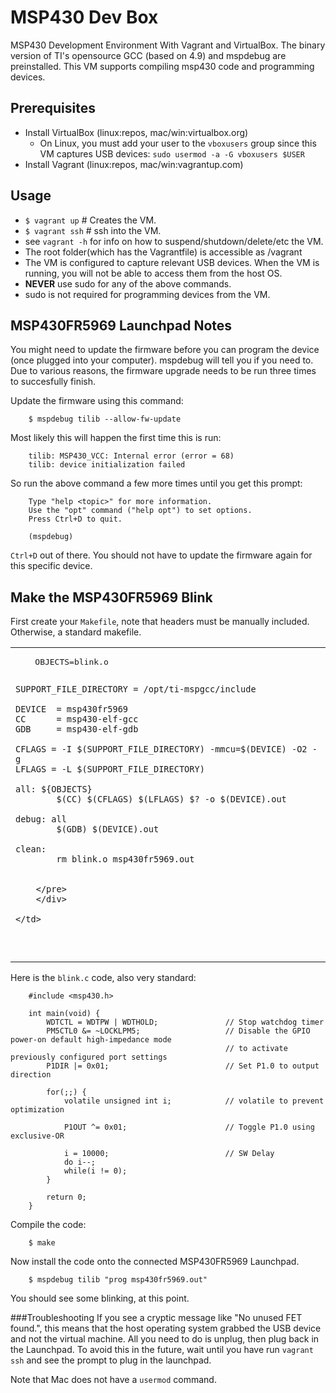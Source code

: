 MSP430 Dev Box
==============
MSP430 Development Environment With Vagrant and VirtualBox. The binary version of TI's opensource GCC (based on 4.9) and mspdebug are preinstalled. This VM supports compiling msp430 code and programming devices.

Prerequisites
-------------
- Install VirtualBox (linux:repos, mac/win:virtualbox.org)
    - On Linux, you must add your user to the `vboxusers` group since this VM captures USB devices: `sudo usermod -a -G vboxusers $USER`
- Install Vagrant    (linux:repos, mac/win:vagrantup.com)

Usage
-----
- `$ vagrant up`       # Creates the VM.
- `$ vagrant ssh`      # ssh into the VM. 
- see `vagrant -h` for info on how to suspend/shutdown/delete/etc the VM.
- The root folder(which has the Vagrantfile) is accessible as /vagrant
- The VM is configured to capture relevant USB devices. When the VM is running, you will not be able to access them from the host OS.
- **NEVER** use sudo for any of the above commands.
- sudo is not required for programming devices from the VM.

MSP430FR5969 Launchpad Notes
----------------------------
You might need to update the firmware before you can program the device (once plugged into your computer). mspdebug will tell you if you need to. Due to various reasons, the firmware upgrade needs to be run three times to succesfully finish.

Update the firmware using this command:


		$ mspdebug tilib --allow-fw-update


Most likely this will happen the first time this is run:


		tilib: MSP430_VCC: Internal error (error = 68)
		tilib: device initialization failed


So run the above command a few more times until you get this prompt:


		Type "help <topic>" for more information.
		Use the "opt" command ("help opt") to set options.
		Press Ctrl+D to quit.

		(mspdebug)


`Ctrl+D` out of there. You should not have to update the firmware again for this specific device.

Make the MSP430FR5969 Blink
----------------------------
First create your `Makefile`, note that headers must be manually included. Otherwise, a standard makefile.

<table>
  <tbody><tr>
		<td class="code"> <div class="highlight">
		<pre>
	OBJECTS=blink.o
	
	SUPPORT_FILE_DIRECTORY = /opt/ti-mspgcc/include
	
	DEVICE  = msp430fr5969
	CC      = msp430-elf-gcc
	GDB     = msp430-elf-gdb
	
	CFLAGS = -I $(SUPPORT_FILE_DIRECTORY) -mmcu=$(DEVICE) -O2 -g
	LFLAGS = -L $(SUPPORT_FILE_DIRECTORY)
	
	all: ${OBJECTS}
	        $(CC) $(CFLAGS) $(LFLAGS) $? -o $(DEVICE).out
	
	debug: all
	        $(GDB) $(DEVICE).out
	
	clean: 
	        rm blink.o msp430fr5969.out
	        
		
		</pre>
		</div>
 
    </td>
  </tr>
</tbody></table>
	        
Here is the `blink.c` code, also very standard:
	
	
		#include <msp430.h>
	
		int main(void) {
		    WDTCTL = WDTPW | WDTHOLD;               // Stop watchdog timer
		    PM5CTL0 &= ~LOCKLPM5;                   // Disable the GPIO power-on default high-impedance mode
		                                            // to activate previously configured port settings
		    P1DIR |= 0x01;                          // Set P1.0 to output direction
		
		    for(;;) {
		        volatile unsigned int i;            // volatile to prevent optimization
		
		        P1OUT ^= 0x01;                      // Toggle P1.0 using exclusive-OR
		
		        i = 10000;                          // SW Delay
		        do i--;
		        while(i != 0);
		    }
		
		    return 0;
		}
	
Compile the code:


		$ make

	
Now install the code onto the connected MSP430FR5969 Launchpad.


		$ mspdebug tilib "prog msp430fr5969.out" 

	
You should see some blinking, at this point.


###Troubleshooting
If you see a cryptic message like "No unused FET found.", this means that the host operating system grabbed the USB device and not the virtual machine. All you need to do is unplug, then plug back in the Launchpad. To avoid this in the future, wait until you have run `vagrant ssh` and see the prompt to plug in the launchpad.

Note that Mac does not have a `usermod` command.